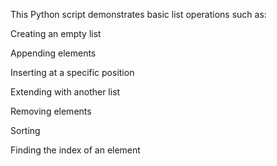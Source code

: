 This Python script demonstrates basic list operations such as:

Creating an empty list

Appending elements

Inserting at a specific position

Extending with another list

Removing elements

Sorting

Finding the index of an element

